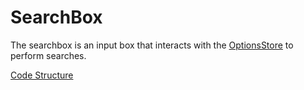 # SearchBox
The searchbox is an input box that interacts with the [OptionsStore](docs/state/OptionsStore.md) to perform searches.

[Code Structure](../Structure.md)